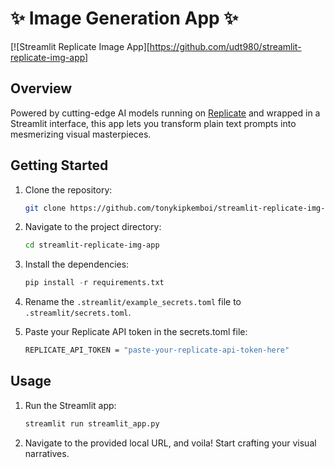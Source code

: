 # ✨ Image Generation App ✨

[![Streamlit Replicate Image App][https://github.com/udt980/streamlit-replicate-img-app]



## Overview

Powered by cutting-edge AI models running on [Replicate](https://replicate.com/about) and wrapped in a Streamlit interface, this app lets you transform plain text prompts into mesmerizing visual masterpieces.


## Getting Started

1. Clone the repository:

   ```bash
   git clone https://github.com/tonykipkemboi/streamlit-replicate-img-app.git
   ```

2. Navigate to the project directory:

   ```bash
   cd streamlit-replicate-img-app
   ```

3. Install the dependencies:

   ```python
   pip install -r requirements.txt
   ```

4. Rename the `.streamlit/example_secrets.toml` file to `.streamlit/secrets.toml`.

5. Paste your Replicate API token in the secrets.toml file:

   ```bash
   REPLICATE_API_TOKEN = "paste-your-replicate-api-token-here"
   ```

## Usage

1. Run the Streamlit app:

   ```python
   streamlit run streamlit_app.py
   ```

2. Navigate to the provided local URL, and voila! Start crafting your visual narratives.

